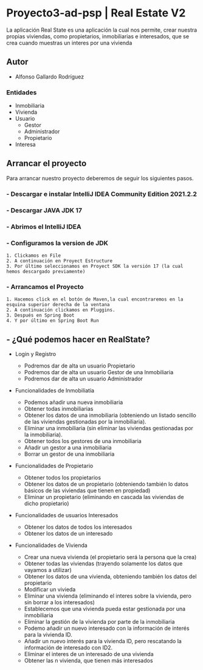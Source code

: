 # Proyecto3-ad-psp | Real Estate V2

La aplicación Real State es una aplicación la cual nos permite, crear nuestra propias viviendas, como propietarios, inmobiliarias e interesados, que se crea cuando muestras un interes por una vivienda

## Autor

- Alfonso Gallardo Rodríguez

### Entidades

- Inmobiliaria
- Vivienda
- Usuario
    - Gestor
    - Administrador
    - Propietario
- Interesa

## Arrancar el proyecto

Para arrancar nuestro proyecto deberemos de seguir los siguientes pasos.

### - Descargar e instalar IntelliJ IDEA Community Edition 2021.2.2

### - Descargar JAVA JDK 17

### - Abrimos el IntelliJ IDEA

### - Configuramos la version de JDK

    1. Clickamos en File
    2. A continuación en Proyect Estructure
    3. Por último seleccionamos en Proyect SDK la versión 17 (la cual hemos descargado previamente)

### - Arrancamos el Proyecto 

    1. Hacemos click en el botón de Maven,la cual encontraremos en la esquina superior derecha de la ventana
    2. A continuación clickamos en Pluggins.
    3. Después en Spring Boot
    4. Y por último en Spring Boot Run

## - ¿Qué podemos hacer en RealState?

- Login y Registro
    - Podremos dar de alta un usuario Propietario
    - Podremos dar de alta un usuario Gestor de una Inmobiliaria
    - Podremos dar de alta un usuario Administrador

- Funcionalidades de Inmobiliatia
    - Podemos añadir una nueva inmobiliaria
    - Obtener todas inmobiliarias
    - Obtener los datos de una inmobiliaria (obteniendo un listado sencillo de las viviendas gestionadas por la inmobiliaria).
    - Eliminar una inmobiliaria (sin eliminar las viviendas gestionadas por la inmobiliaria).
    - Obtener todos los gestores de una inmobiliaria
    - Añadir un gestor a una inmobiliaria
    - Borrar un gestor de una inmobiliaria

- Funcionalidades de Propietario
    - Obtener todos los propietarios
    - Obtener los datos de un propietario (obteniendo también lo datos básicos de las viviendas que tienen en propiedad)
    - Eliminar un propietario (eliminando en cascada las viviendas de dicho propietario)

- Funcionalidades de usuarios Interesados
    - Obtener los datos de todos los interesados
    - Obtener los datos de un interesado

- Funcionalidades de Vivienda
    - Crear una nueva vivienda (el propietario será la persona que la crea)
    - Obtener todas las viviendas (trayendo solamente los datos que vayamos a utilizar)
    - Obtener los datos de una vivienda, obteniendo también los datos del propietario 
    - Modificar un vivieda
    - Eliminar una vivienda (eliminando el interes sobre la vivienda, pero sin borrar a los interesados)
    - Establecemos que una vivienda pueda estar gestionada por una inmobiliaria
    - Eliminar la gestión de la vivienda por parte de la inmobiliaria
    - Podemo añadir un nuevo interesado con la información de interés para la vivienda ID.
    - Añadir un nuevo interés para la vivienda ID, pero rescatando la información de interesado con ID2.
    - Eliminar el interes de un interesado de una vivienda
    - Obtener las n vivienda, que tienen más interesados







